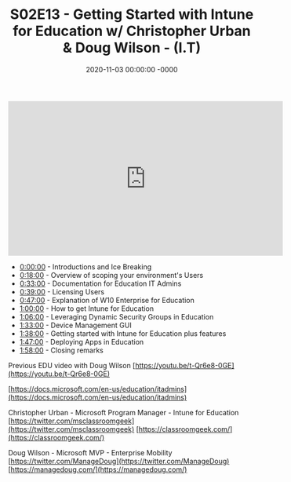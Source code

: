 ﻿---
layout: post
title: "S02E13 - Getting Started with Intune for Education w/ Christopher Urban & Doug Wilson - (I.T)"
date: 2020-11-03 00:00:00 -0000
categories:
---

<iframe loading="lazy" width="560" height="315" src="https://www.youtube.com/embed/mjp2_mNqlgw" title="YouTube video player" frameborder="0" allow="accelerometer; autoplay; clipboard-write; encrypted-media; gyroscope; picture-in-picture" allowfullscreen></iframe>

* [0:00:00](https://www.youtube.com/watch?v=mjp2_mNqlgw&t=0s) - Introductions and Ice Breaking
* [0:18:00](https://www.youtube.com/watch?v=mjp2_mNqlgw&t=1080s) - Overview of scoping your environment's Users
* [0:33:00](https://www.youtube.com/watch?v=mjp2_mNqlgw&t=1980s) - Documentation for Education IT Admins
* [0:39:00](https://www.youtube.com/watch?v=mjp2_mNqlgw&t=2340s) - Licensing Users
* [0:47:00](https://www.youtube.com/watch?v=mjp2_mNqlgw&t=2820s) - Explanation of W10 Enterprise for Education
* [1:00:00](https://www.youtube.com/watch?v=mjp2_mNqlgw&t=60s) - How to get Intune for Education
* [1:06:00](https://www.youtube.com/watch?v=mjp2_mNqlgw&t=420s) - Leveraging Dynamic Security Groups in Education
* [1:33:00](https://www.youtube.com/watch?v=mjp2_mNqlgw&t=2040s) - Device Management GUI
* [1:38:00](https://www.youtube.com/watch?v=mjp2_mNqlgw&t=2340s) - Getting started with Intune for Education plus features
* [1:47:00](https://www.youtube.com/watch?v=mjp2_mNqlgw&t=2880s) - Deploying Apps in Education
* [1:58:00](https://www.youtube.com/watch?v=mjp2_mNqlgw&t=3540s) - Closing remarks

Previous EDU video with Doug Wilson
[https://youtu.be/t-Qr6e8-0GE](https://youtu.be/t-Qr6e8-0GE)

[https://docs.microsoft.com/en-us/education/itadmins](https://docs.microsoft.com/en-us/education/itadmins)

Christopher Urban - Microsoft Program Manager - Intune for Education
[https://twitter.com/msclassroomgeek](https://twitter.com/msclassroomgeek)
[https://classroomgeek.com/](https://classroomgeek.com/)

Doug Wilson - Microsoft MVP - Enterprise Mobility
[https://twitter.com/ManageDoug](https://twitter.com/ManageDoug)
[https://managedoug.com/](https://managedoug.com/)

